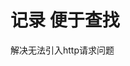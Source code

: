 # 记录 便于查找

解决无法引入http请求问题

 <meta http-equiv="Content-Security-Policy" content="upgrade-insecure-requests" />